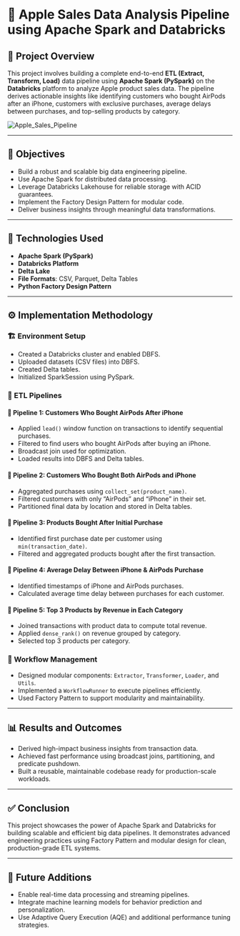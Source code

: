 #  Apple Sales Data Analysis Pipeline using Apache Spark and Databricks

## 📌 Project Overview
This project involves building a complete end-to-end **ETL (Extract, Transform, Load)** data pipeline using **Apache Spark (PySpark)** on the **Databricks** platform to analyze Apple product sales data. The pipeline derives actionable insights like identifying customers who bought AirPods after an iPhone, customers with exclusive purchases, average delays between purchases, and top-selling products by category.

![Apple_Sales_Pipeline](https://github.com/user-attachments/assets/b07df107-d4e7-41ea-82c6-0427c6df5026)

---

## 🎯 Objectives
- Build a robust and scalable big data engineering pipeline.
- Use Apache Spark for distributed data processing.
- Leverage Databricks Lakehouse for reliable storage with ACID guarantees.
- Implement the Factory Design Pattern for modular code.
- Deliver business insights through meaningful data transformations.

---

## 🧰 Technologies Used
- **Apache Spark (PySpark)**
- **Databricks Platform**
- **Delta Lake**
- **File Formats**: CSV, Parquet, Delta Tables
- **Python Factory Design Pattern**

---

## ⚙️ Implementation Methodology

### 🏗️ Environment Setup
- Created a Databricks cluster and enabled DBFS.
- Uploaded datasets (CSV files) into DBFS.
- Created Delta tables.
- Initialized SparkSession using PySpark.

### 🔄 ETL Pipelines

#### 📍 Pipeline 1: Customers Who Bought AirPods After iPhone
- Applied `lead()` window function on transactions to identify sequential purchases.
- Filtered to find users who bought AirPods after buying an iPhone.
- Broadcast join used for optimization.
- Loaded results into DBFS and Delta tables.

#### 📍 Pipeline 2: Customers Who Bought Both AirPods and iPhone
- Aggregated purchases using `collect_set(product_name)`.
- Filtered customers with only “AirPods” and “iPhone” in their set.
- Partitioned final data by location and stored in Delta tables.

#### 📍 Pipeline 3: Products Bought After Initial Purchase
- Identified first purchase date per customer using `min(transaction_date)`.
- Filtered and aggregated products bought after the first transaction.

#### 📍 Pipeline 4: Average Delay Between iPhone & AirPods Purchase
- Identified timestamps of iPhone and AirPods purchases.
- Calculated average time delay between purchases for each customer.

#### 📍 Pipeline 5: Top 3 Products by Revenue in Each Category
- Joined transactions with product data to compute total revenue.
- Applied `dense_rank()` on revenue grouped by category.
- Selected top 3 products per category.

### 🔁 Workflow Management
- Designed modular components: `Extractor`, `Transformer`, `Loader`, and `Utils`.
- Implemented a `WorkflowRunner` to execute pipelines efficiently.
- Used Factory Pattern to support modularity and maintainability.

---

## 📊 Results and Outcomes
- Derived high-impact business insights from transaction data.
- Achieved fast performance using broadcast joins, partitioning, and predicate pushdown.
- Built a reusable, maintainable codebase ready for production-scale workloads.

---

## ✅ Conclusion
This project showcases the power of Apache Spark and Databricks for building scalable and efficient big data pipelines. It demonstrates advanced engineering practices using Factory Pattern and modular design for clean, production-grade ETL systems.

---

## 🚀 Future Additions
- Enable real-time data processing and streaming pipelines.
- Integrate machine learning models for behavior prediction and personalization.
- Use Adaptive Query Execution (AQE) and additional performance tuning strategies.


